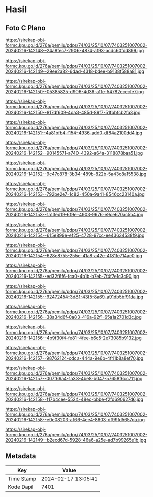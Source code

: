 # Hasil

## Foto C Plano

https://sirekap-obj-formc.kpu.go.id/276a/pemilu/pdpr/74/03/25/10/07/7403251007002-20240216-142148--24a8fec7-2906-4874-af93-acdc60fdd899.jpg

https://sirekap-obj-formc.kpu.go.id/276a/pemilu/pdpr/74/03/25/10/07/7403251007002-20240216-142149--29ee2a82-6dad-4318-bdee-b9138f588a81.jpg

https://sirekap-obj-formc.kpu.go.id/276a/pemilu/pdpr/74/03/25/10/07/7403251007002-20240216-142150--05385825-d906-4d36-a11e-54782ececfe7.jpg

https://sirekap-obj-formc.kpu.go.id/276a/pemilu/pdpr/74/03/25/10/07/7403251007002-20240216-142150--817df609-4da3-485d-89f7-51fbbfcb2fa3.jpg

https://sirekap-obj-formc.kpu.go.id/276a/pemilu/pdpr/74/03/25/10/07/7403251007002-20240216-142151--4a81bfb4-f154-4936-add0-df84a2100dd4.jpg

https://sirekap-obj-formc.kpu.go.id/276a/pemilu/pdpr/74/03/25/10/07/7403251007002-20240216-142152--90145571-a740-4392-a64a-3118878baa51.jpg

https://sirekap-obj-formc.kpu.go.id/276a/pemilu/pdpr/74/03/25/10/07/7403251007002-20240216-142152--9c47c878-3b34-489b-822b-5a43c8a15538.jpg

https://sirekap-obj-formc.kpu.go.id/276a/pemilu/pdpr/74/03/25/10/07/7403251007002-20240216-142153--792be2e7-1c82-450a-9a41-8546cc23140a.jpg

https://sirekap-obj-formc.kpu.go.id/276a/pemilu/pdpr/74/03/25/10/07/7403251007002-20240216-142153--1a13ed19-6f9e-4903-9676-e9ce670ac5b4.jpg

https://sirekap-obj-formc.kpu.go.id/276a/pemilu/pdpr/74/03/25/10/07/7403251007002-20240216-142154--615e899e-ef25-4728-97cc-ee43634538f9.jpg

https://sirekap-obj-formc.kpu.go.id/276a/pemilu/pdpr/74/03/25/10/07/7403251007002-20240216-142154--628e8755-255e-41a8-a42e-4f81fe714ae0.jpg

https://sirekap-obj-formc.kpu.go.id/276a/pemilu/pdpr/74/03/25/10/07/7403251007002-20240216-142155--ed32f6f6-fca0-4b1b-b7eb-7f4f7e1c3c90.jpg

https://sirekap-obj-formc.kpu.go.id/276a/pemilu/pdpr/74/03/25/10/07/7403251007002-20240216-142155--92472454-3d81-43f5-8a69-a91db5bf91da.jpg

https://sirekap-obj-formc.kpu.go.id/276a/pemilu/pdpr/74/03/25/10/07/7403251007002-20240216-142156--38a34d6f-0a83-416a-92f1-65a1a2701d3c.jpg

https://sirekap-obj-formc.kpu.go.id/276a/pemilu/pdpr/74/03/25/10/07/7403251007002-20240216-142156--4b9f30f4-fe81-4fee-b6c5-2e73085b9132.jpg

https://sirekap-obj-formc.kpu.go.id/276a/pemilu/pdpr/74/03/25/10/07/7403251007002-20240216-142157--98762124-cdca-444a-9e6b-4f41b8a8ef70.jpg

https://sirekap-obj-formc.kpu.go.id/276a/pemilu/pdpr/74/03/25/10/07/7403251007002-20240216-142157--007f69a4-1a33-4be8-b047-57658f6cc711.jpg

https://sirekap-obj-formc.kpu.go.id/276a/pemilu/pdpr/74/03/25/10/07/7403251007002-20240216-142158--f17b4cee-5524-48ec-bbbe-f2fd690627d6.jpg

https://sirekap-obj-formc.kpu.go.id/276a/pemilu/pdpr/74/03/25/10/07/7403251007002-20240216-142158--e0e08203-af66-4ee4-8603-df99fd5657da.jpg

https://sirekap-obj-formc.kpu.go.id/276a/pemilu/pdpr/74/03/25/10/07/7403251007002-20240216-142149--b2ecd67d-5928-46a6-a25e-ad7b99265e1b.jpg


## Metadata

| Key        | Value               |
| ---------- | ------------------- |
| Time Stamp | 2024-02-17 13:05:41 |
| Kode Dapil | 7401                |



